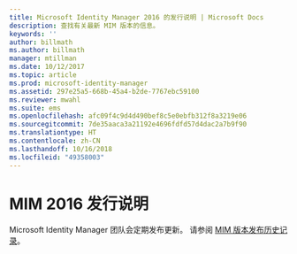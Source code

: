 ```yaml
---
title: Microsoft Identity Manager 2016 的发行说明 | Microsoft Docs
description: 查找有关最新 MIM 版本的信息。
keywords: ''
author: billmath
ms.author: billmath
manager: mtillman
ms.date: 10/12/2017
ms.topic: article
ms.prod: microsoft-identity-manager
ms.assetid: 297e25a5-668b-45a4-b2de-7767ebc59100
ms.reviewer: mwahl
ms.suite: ems
ms.openlocfilehash: afc09f4c9d4d490bef8c5e0ebfb312f8a3219e06
ms.sourcegitcommit: 7de35aaca3a21192e4696fdfd57d4dac2a7b9f90
ms.translationtype: HT
ms.contentlocale: zh-CN
ms.lasthandoff: 10/16/2018
ms.locfileid: "49358003"
---
```

# <a name="release-notes-for-mim-2016"></a>MIM 2016 发行说明
Microsoft Identity Manager 团队会定期发布更新。 请参阅 [MIM 版本发布历史记录](reference/version-history.md)。
